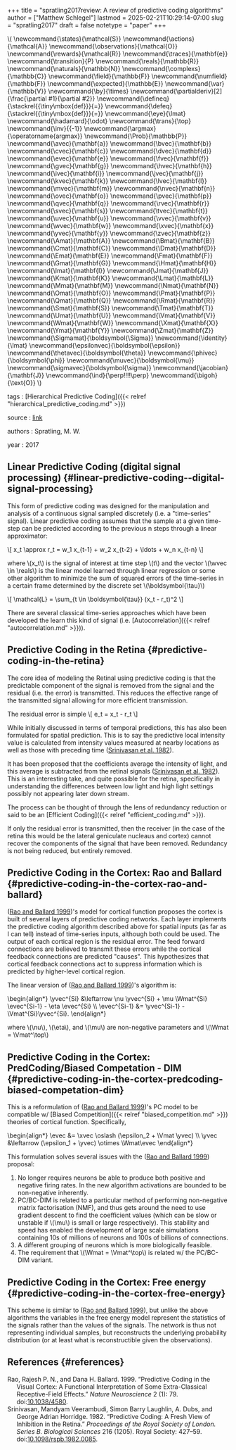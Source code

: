 +++
title = "spratling2017review: A review of predictive coding algorithms"
author = ["Matthew Schlegel"]
lastmod = 2025-02-21T10:29:14-07:00
slug = "spratling2017"
draft = false
notetype = "paper"
+++

\\( \newcommand{\states}{\mathcal{S}}
\newcommand{\actions}{\mathcal{A}}
\newcommand{\observations}{\mathcal{O}}
\newcommand{\rewards}{\mathcal{R}}
\newcommand{\traces}{\mathbf{e}}
\newcommand{\transition}{P}
\newcommand{\reals}{\mathbb{R}}
\newcommand{\naturals}{\mathbb{N}}
\newcommand{\complexs}{\mathbb{C}}
\newcommand{\field}{\mathbb{F}}
\newcommand{\numfield}{\mathbb{F}}
\newcommand{\expected}{\mathbb{E}}
\newcommand{\var}{\mathbb{V}}
\newcommand{\by}{\times}
\newcommand{\partialderiv}[2]{\frac{\partial #1}{\partial #2}}
\newcommand{\defineq}{\stackrel{{\tiny\mbox{def}}}{=}}
\newcommand{\defeq}{\stackrel{{\tiny\mbox{def}}}{=}}
\newcommand{\eye}{\Imat}
\newcommand{\hadamard}{\odot}
\newcommand{\trans}{\top}
\newcommand{\inv}{{-1}}
\newcommand{\argmax}{\operatorname{argmax}}
\newcommand{\Prob}{\mathbb{P}}
\newcommand{\avec}{\mathbf{a}}
\newcommand{\bvec}{\mathbf{b}}
\newcommand{\cvec}{\mathbf{c}}
\newcommand{\dvec}{\mathbf{d}}
\newcommand{\evec}{\mathbf{e}}
\newcommand{\fvec}{\mathbf{f}}
\newcommand{\gvec}{\mathbf{g}}
\newcommand{\hvec}{\mathbf{h}}
\newcommand{\ivec}{\mathbf{i}}
\newcommand{\jvec}{\mathbf{j}}
\newcommand{\kvec}{\mathbf{k}}
\newcommand{\lvec}{\mathbf{l}}
\newcommand{\mvec}{\mathbf{m}}
\newcommand{\nvec}{\mathbf{n}}
\newcommand{\ovec}{\mathbf{o}}
\newcommand{\pvec}{\mathbf{p}}
\newcommand{\qvec}{\mathbf{q}}
\newcommand{\rvec}{\mathbf{r}}
\newcommand{\svec}{\mathbf{s}}
\newcommand{\tvec}{\mathbf{t}}
\newcommand{\uvec}{\mathbf{u}}
\newcommand{\vvec}{\mathbf{v}}
\newcommand{\wvec}{\mathbf{w}}
\newcommand{\xvec}{\mathbf{x}}
\newcommand{\yvec}{\mathbf{y}}
\newcommand{\zvec}{\mathbf{z}}
\newcommand{\Amat}{\mathbf{A}}
\newcommand{\Bmat}{\mathbf{B}}
\newcommand{\Cmat}{\mathbf{C}}
\newcommand{\Dmat}{\mathbf{D}}
\newcommand{\Emat}{\mathbf{E}}
\newcommand{\Fmat}{\mathbf{F}}
\newcommand{\Gmat}{\mathbf{G}}
\newcommand{\Hmat}{\mathbf{H}}
\newcommand{\Imat}{\mathbf{I}}
\newcommand{\Jmat}{\mathbf{J}}
\newcommand{\Kmat}{\mathbf{K}}
\newcommand{\Lmat}{\mathbf{L}}
\newcommand{\Mmat}{\mathbf{M}}
\newcommand{\Nmat}{\mathbf{N}}
\newcommand{\Omat}{\mathbf{O}}
\newcommand{\Pmat}{\mathbf{P}}
\newcommand{\Qmat}{\mathbf{Q}}
\newcommand{\Rmat}{\mathbf{R}}
\newcommand{\Smat}{\mathbf{S}}
\newcommand{\Tmat}{\mathbf{T}}
\newcommand{\Umat}{\mathbf{U}}
\newcommand{\Vmat}{\mathbf{V}}
\newcommand{\Wmat}{\mathbf{W}}
\newcommand{\Xmat}{\mathbf{X}}
\newcommand{\Ymat}{\mathbf{Y}}
\newcommand{\Zmat}{\mathbf{Z}}
\newcommand{\Sigmamat}{\boldsymbol{\Sigma}}
\newcommand{\identity}{\Imat}
\newcommand{\epsilonvec}{\boldsymbol{\epsilon}}
\newcommand{\thetavec}{\boldsymbol{\theta}}
\newcommand{\phivec}{\boldsymbol{\phi}}
\newcommand{\muvec}{\boldsymbol{\mu}}
\newcommand{\sigmavec}{\boldsymbol{\sigma}}
\newcommand{\jacobian}{\mathbf{J}}
\newcommand{\ind}{\perp\!\!\!\!\perp}
\newcommand{\bigoh}{\text{O}}
\\)

tags
: [Hierarchical Predictive Coding]({{< relref "hierarchical_predictive_coding.md" >}})

source
: [link](https://www.sciencedirect.com/science/article/pii/S027826261530035X?casa_token=InNrJSl5f4QAAAAA:PBmcJF887TTbvY-o5oAjUxTxRSc2zJh8OtlXDO61erpnGmXMzlHRVeFeAVEc4Sb0ISGM_sYvYUg)

authors
: Spratling, M. W.

year
: 2017


## Linear Predictive Coding (digital signal processing) {#linear-predictive-coding--digital-signal-processing}

This form of predictive coding was designed for the manipulation and analysis of a continuous signal sampled discretely (i.e. a "time-series" signal). Linear predictive coding assumes that the sample at a given time-step can be predicted according to the previous n steps through a linear approximator:

\\[
x\_t \approx r\_t = w\_1 x\_{t-1} + w\_2 x\_{t-2} + \ldots + w\_n x\_{t-n}
\\]

where \\(x\_t\\) is the signal of interest at time step \\(t\\) and the vector \\(\wvec \in \reals\\) is the linear model learned through linear regression or some other algorithm to minimize the sum of squared errors of the time-series in a certain frame determined by the discrete set \\(\boldsymbol{\tau}\\)

\\[
\mathcal{L} = \sum\_{t \in \boldsymbol{\tau}} (x\_t - r\_t)^2
\\]

There are several classical time-series approaches which have been developed the learn this kind of signal (i.e. [Autocorrelation]({{< relref "autocorrelation.md" >}})).


## Predictive Coding in the Retina {#predictive-coding-in-the-retina}

The core idea of modeling the Retinal using predictive coding is that the predictable component of the signal is removed from the signal and the residual (i.e. the error) is transmitted. This reduces the effective range of the transmitted signal allowing for more efficient transmission.

The residual error is simple
\\[
e\_t = x\_t - r\_t
\\]

While initially discussed in terms of temporal predictions, this has also been formulated for spatial prediction. This is to say the predictive local intensity value is calculated from intensity values measured at nearby locations as well as those with preceding time (<a href="#citeproc_bib_item_2">Srinivasan et al. 1982</a>).

It has been proposed that the coefficients average the intensity of light, and this average is subtracted from the retinal signals (<a href="#citeproc_bib_item_2">Srinivasan et al. 1982</a>). This is an interesting take, and quite possible for the retina, specifically in understanding the differences between low light and high light settings possibly not appearing later down stream.

The process can be thought of through the lens of redundancy reduction or said to be an [Efficient Coding]({{< relref "efficient_coding.md" >}}).

<div class="note">

If only the residual error is transmitted, then the receiver (in the case of the retina this would be the lateral geniculate nucleaus and cortex) cannot recover the components of the signal that have been removed. Redundancy is not being reduced, but entirely removed.

</div>


## Predictive Coding in the Cortex: Rao and Ballard {#predictive-coding-in-the-cortex-rao-and-ballard}

(<a href="#citeproc_bib_item_1">Rao and Ballard 1999</a>)'s model for cortical function proposes the cortex is built of several layers of predictive coding networks. Each layer implements the predictive coding algorithm described above for spatial inputs (as far as I can tell) instead of time-series inputs, although both could be used. The output of each cortical region is the residual error. The feed forward connections are believed to transmit these errors while the cortical feedback connections are predicted "causes". This hypothesizes that cortical feedback connections act to suppress information which is predicted by higher-level cortical region.

The linear version of (<a href="#citeproc_bib_item_1">Rao and Ballard 1999</a>)'s algorithm is:

\begin{align\*}
\yvec^{Si} &\leftarrow \nu \yvec^{Si} + \mu \Wmat^{Si} \evec^{Si-1} - \eta \evec^{Si} \\\\
\evec^{Si-1} &= \yvec^{Si-1} - \Vmat^{Si}\yvec^{Si}.
\end{align\*}

where \\(\nu\\), \\(\eta\\), and \\(\mu\\) are non-negative parameters and \\(\Wmat = \Vmat^\top\\)


## Predictive Coding in the Cortex: PredCoding/Biased Competation - DIM {#predictive-coding-in-the-cortex-predcoding-biased-competation-dim}

This is a reformulation of (<a href="#citeproc_bib_item_1">Rao and Ballard 1999</a>)'s PC model to be compatible w/ [Biased Competition]({{< relref "biased_competition.md" >}}) theories of cortical function. Specifically,

\begin{align\*}
\evec &= \xvec \oslash (\epsilon\_2 + \Vmat \yvec) \\\\
\yvec &\leftarrow (\epsilon\_1 + \yvec) \otimes \Wmat\evec
\end{align\*}

This formulation solves several issues with the (<a href="#citeproc_bib_item_1">Rao and Ballard 1999</a>) proposal:

1.  No longer requires neurons be able to produce both positive and negative firing rates. In the new algorithm activations are bounded to be non-negative inherently.
2.  PC/BC-DIM is related to a particular method of performing non-negative matrix factorisation (NMF), and thus gets around the need to use gradient descent to find the coefficient values (which can be slow or unstable if \\(\mu\\) is small or large respectively). This stability and speed has enabled the development of large scale simulations containing 10s of millions of neurons and 100s of billions of connections.
3.  A different grouping of neurons which is more biologically feasible.
4.  The requirement that \\(\Wmat = \Vmat^\top\\) is related w/ the PC/BC-DIM variant.


## Predictive Coding in the Cortex: Free energy {#predictive-coding-in-the-cortex-free-energy}

This scheme is similar to (<a href="#citeproc_bib_item_1">Rao and Ballard 1999</a>), but unlike the above algorithms the variables in the free energy model represent the statistics of the signals rather than the values of the signals. The network is thus not representing individual samples, but reconstructs the underlying probability distribution (or at least what is reconstructible given the observations).


## References {#references}



<style>.csl-entry{text-indent: -1.5em; margin-left: 1.5em;}</style><div class="csl-bib-body">
  <div class="csl-entry"><a id="citeproc_bib_item_1"></a>Rao, Rajesh P. N., and Dana H. Ballard. 1999. “Predictive Coding in the Visual Cortex: A Functional Interpretation of Some Extra-Classical Receptive-Field Effects.” <i>Nature Neuroscience</i> 2 (1): 79. doi:<a href="https://doi.org/10.1038/4580">10.1038/4580</a>.</div>
  <div class="csl-entry"><a id="citeproc_bib_item_2"></a>Srinivasan, Mandyam Veerambudi, Simon Barry Laughlin, A. Dubs, and George Adrian Horridge. 1982. “Predictive Coding: A Fresh View of Inhibition in the Retina.” <i>Proceedings of the Royal Society of London. Series B. Biological Sciences</i> 216 (1205). Royal Society: 427–59. doi:<a href="https://doi.org/10.1098/rspb.1982.0085">10.1098/rspb.1982.0085</a>.</div>
</div>
